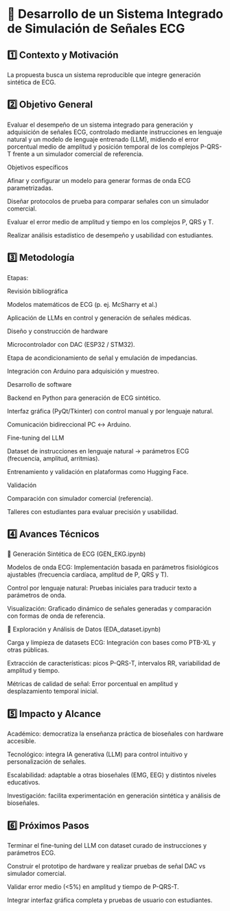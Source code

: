 # 🧠 Desarrollo de un Sistema Integrado de Simulación de Señales ECG
## 1️⃣ Contexto y Motivación

La propuesta busca un sistema reproducible  que integre generación sintética de ECG.

## 2️⃣ Objetivo General

Evaluar el desempeño de un sistema integrado para generación y adquisición de señales ECG, controlado mediante instrucciones en lenguaje natural y un modelo de lenguaje entrenado (LLM), midiendo el error porcentual medio de amplitud y posición temporal de los complejos P-QRS-T frente a un simulador comercial de referencia.

Objetivos específicos

Afinar y configurar un modelo para generar formas de onda ECG parametrizadas.

Diseñar protocolos de prueba para comparar señales con un simulador comercial.

Evaluar el error medio de amplitud y tiempo en los complejos P, QRS y T.

Realizar análisis estadístico de desempeño y usabilidad con estudiantes.

## 3️⃣ Metodología

Etapas:

Revisión bibliográfica

Modelos matemáticos de ECG (p. ej. McSharry et al.)

Aplicación de LLMs en control y generación de señales médicas.

Diseño y construcción de hardware

Microcontrolador con DAC (ESP32 / STM32).

Etapa de acondicionamiento de señal y emulación de impedancias.

Integración con Arduino para adquisición y muestreo.

Desarrollo de software

Backend en Python para generación de ECG sintético.

Interfaz gráfica (PyQt/Tkinter) con control manual y por lenguaje natural.

Comunicación bidireccional PC ↔ Arduino.

Fine-tuning del LLM

Dataset de instrucciones en lenguaje natural → parámetros ECG (frecuencia, amplitud, arritmias).

Entrenamiento y validación en plataformas como Hugging Face.

Validación

Comparación con simulador comercial (referencia).

Talleres con estudiantes para evaluar precisión y usabilidad.

## 4️⃣ Avances Técnicos
🔹 Generación Sintética de ECG (GEN_EKG.ipynb)

Modelos de onda ECG: Implementación basada en parámetros fisiológicos ajustables (frecuencia cardíaca, amplitud de P, QRS y T).

Control por lenguaje natural: Pruebas iniciales para traducir texto a parámetros de onda.

Visualización: Graficado dinámico de señales generadas y comparación con formas de onda de referencia.

🔹 Exploración y Análisis de Datos (EDA_dataset.ipynb)

Carga y limpieza de datasets ECG: Integración con bases como PTB-XL y otras públicas.

Extracción de características: picos P-QRS-T, intervalos RR, variabilidad de amplitud y tiempo.

Métricas de calidad de señal: Error porcentual en amplitud y desplazamiento temporal inicial.

## 5️⃣ Impacto y Alcance

Académico: democratiza la enseñanza práctica de bioseñales con hardware accesible.

Tecnológico: integra IA generativa (LLM) para control intuitivo y personalización de señales.

Escalabilidad: adaptable a otras bioseñales (EMG, EEG) y distintos niveles educativos.

Investigación: facilita experimentación en generación sintética y análisis de bioseñales.

## 6️⃣ Próximos Pasos

Terminar el fine-tuning del LLM con dataset curado de instrucciones y parámetros ECG.

Construir el prototipo de hardware y realizar pruebas de señal DAC vs simulador comercial.

Validar error medio (<5%) en amplitud y tiempo de P-QRS-T.


Integrar interfaz gráfica completa y pruebas de usuario con estudiantes.
